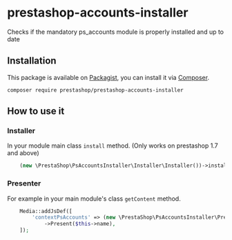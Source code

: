 # prestashop-accounts-installer

Checks if the mandatory ps_accounts module is properly installed and up to date

## Installation

This package is available on [Packagist](https://packagist.org/packages/prestashop/prestashop-accounts-installer), you can install it via [Composer](https://getcomposer.org).

```shell script
composer require prestashop/prestashop-accounts-installer
```

## How to use it 

### Installer

In your module main class `install` method. (Only works on prestashop 1.7 and above)

```php
    (new \PrestaShop\PsAccountsInstaller\Installer\Installer())->installPsAccounts();
```

### Presenter

For example in your main module's class `getContent` method.

```php
    Media::addJsDef([
        'contextPsAccounts' => (new \PrestaShop\PsAccountsInstaller\Presenter\ContextPresenter())
            ->Present($this->name),
    ]);
```